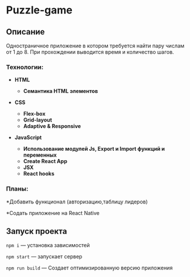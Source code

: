 # Puzzle-game 

## Описание
Одностраничное приложение в котором требуется найти пару числам от 1 до 8. При прохождении выводится время и количество шагов.

<h3>Технологии:</h3>

* **HTML**
  * **Семантика HTML элементов**

* **CSS**
  * **Flex-box**
  * **Grid-layout**
  * **Adaptive & Responsive**

* **JavaScript**
  * **Использование модулей Js, Export и Import функций и переменных**
  * **Create React App**
  * **JSX**
  * **React hooks**

<h3>Планы: </h3>

*Добавить функционал (авторизацию,таблицу лидеров) 

*Содать приложение на React Native

## Запуск проекта
`npm i` —  установка зависимостей

`npm start` — запускает сервер  

`npm run build` — Создает оптимизированную версию приложения